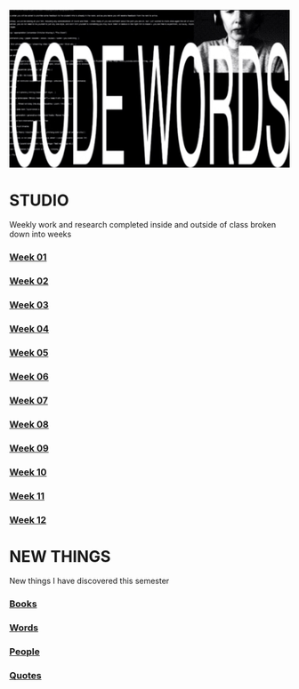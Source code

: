 ![](CODEWORDS.jpg)

# STUDIO
Weekly work and research completed inside and outside of class broken down into weeks

### [Week 01](https://hamishpayne.github.io/CODE-WORDS/Classroom/Week-01/)
### [Week 02](https://hamishpayne.github.io/CODE-WORDS/Classroom/Week-02/)
### [Week 03](https://hamishpayne.github.io/CODE-WORDS/Classroom/Week-03/)
### [Week 04](https://hamishpayne.github.io/CODE-WORDS/Classroom/Week-04/)
### [Week 05](https://hamishpayne.github.io/CODE-WORDS/Classroom/Week-05/)
### [Week 06](https://hamishpayne.github.io/CODE-WORDS/Classroom/Week-06/)
### [Week 07](https://hamishpayne.github.io/CODE-WORDS/Classroom/Week-07/)
### [Week 08](https://hamishpayne.github.io/CODE-WORDS/Classroom/Week-08/)
### [Week 09](https://hamishpayne.github.io/CODE-WORDS/Classroom/Week-09/)
### [Week 10](https://hamishpayne.github.io/CODE-WORDS/Classroom/Week-10/)
### [Week 11](https://hamishpayne.github.io/CODE-WORDS/Classroom/Week-11/)
### [Week 12](https://hamishpayne.github.io/CODE-WORDS/Classroom/Week-12/)

# NEW THINGS
New things I have discovered this semester
### [Books](https://hamishpayne.github.io/CODE-WORDS/References/Books/)
### [Words](https://hamishpayne.github.io/CODE-WORDS/References/Words/)
### [People](https://hamishpayne.github.io/CODE-WORDS/References/People/)
### [Quotes](https://hamishpayne.github.io/CODE-WORDS/References/Quotes/)
